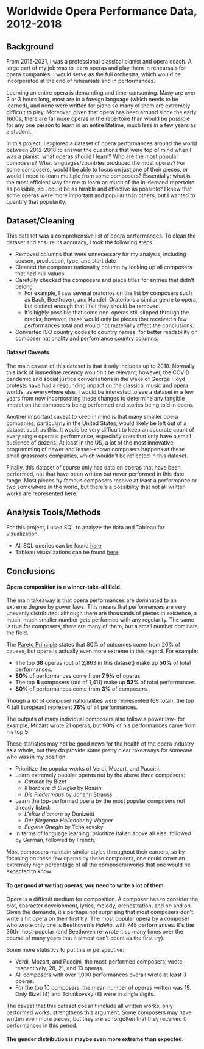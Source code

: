 # Worldwide Opera Performance Data, 2012-2018

## Background

From 2015-2021, I was a professional classical pianist and opera coach. A large part of my job was to learn operas and play them in rehearsals for opera companies; I would serve as the full orchestra, which would be incorporated at the end of rehearsals and in performances.

Learning an entire opera is demanding and time-consuming. Many are over 2 or 3 hours long, most are in a foreign language (which needs to be learned), and none were written for piano so many of them are extremely difficult to play. Moreover, given that opera has been around since the early 1600s, there are far more operas in the repertoire than would be possible for any one person to learn in an entire lifetime, much less in a few years as a student.

In this project, I explored a dataset of opera performances around the world between 2012-2018 to answer the questions that were top of mind when I was a pianist: what operas should I learn? Who are the most popular composers? What languages/countries produced the most operas? For some composers, would I be able to focus on just one of their pieces, or would I need to learn multiple from some composers? Essentially: what is the most efficient way for me to learn as much of the in-demand repertoire as possible, so I could be as hirable and effective as possible? I knew that some operas were more important and popular than others, but I wanted to quantify that popularity.

## Dataset/Cleaning

This dataset was a comprehensive list of opera performances. To clean the dataset and ensure its accuracy, I took the following steps:

- Removed columns that were unnecessary for my analysis, including season, production, type, and start date
- Cleaned the composer nationality column by looking up all composers that had null values
- Carefully checked the composers and piece titles for entries that didn't belong
  - For example, I saw several oratorios on the list by composers such as Bach, Beethoven, and Handel. Oratorio is a similar genre to opera, but distinct enough that I felt they should be removed.
  - It's highly possible that some non-operas still slipped through the cracks; however, these would only be pieces that received a few performances total and would not materially affect the conclusions.
- Converted ISO country codes to country names, for better readability on composer nationality and performance country columns.

#### Dataset Caveats

The main caveat of this dataset is that it only includes up to 2018. Normally this lack of immediate recency wouldn't be relevant; however, the COVID pandemic and social justice conversations in the wake of George Floyd protests have had a resounding impact on the classical music and opera worlds, as everywhere else. I would be interested to see a dataset in a few years from now incorporating these changes to determine any tangible impact on the composers being performed and stories being told in opera.

Another important caveat to keep in mind is that many smaller opera companies, particularly in the United States, would likely be left out of a dataset such as this. It would be very difficult to keep an accurate count of every single operatic performance, especially ones that only have a small audience of dozens. At least in the US, a lot of the most innovative programming of newer and lesser-known composers happens at these small grassroots companies, which wouldn't be reflected in this dataset.

Finally, this dataset of course only has data on operas that have been performed, not that have been written but never performed in this date range. Most pieces by famous composers receive at least a performance or two somewhere in the world, but there's a possibility that not all written works are represented here.

## Analysis Tools/Methods

For this project, I used SQL to analyze the data and Tableau for visualization.

- All SQL queries can be found [here](https://github.com/Jonathan-Heaney/opera_sql/blob/main/opera_stats.sql)
- Tableau visualizations can be found [here](https://public.tableau.com/views/opera_stats/PerfCountComposer?:language=en-US&:display_count=n&:origin=viz_share_link)

## Conclusions

#### Opera composition is a winner-take-all field.

The main takeaway is that opera performances are dominated to an extreme degree by power laws. This means that performances are very unevenly distributed: although there are thousands of pieces in existence, a much, much smaller number gets performed with any regularity. The same is true for composers; there are many of them, but a small number dominate the field.

The [Pareto Principle](https://betterexplained.com/articles/understanding-the-pareto-principle-the-8020-rule/) states that 80% of outcomes come from 20% of causes, but opera is actually even more extreme in this regard. For example:

- The top **38** operas (out of 2,863 in this dataset) make up **50%** of total performances.
- **80%** of performances come from **7.9%** of operas.
- The top **8** composers (out of 1,411) make up **52%** of total performances.
- **80%** of performances come from **3%** of composers.

Though a lot of composer nationalities were represented (69 total), the top **4** (all European) represent **76%** of all performances.

The outputs of many individual composers also follow a power law- for example, Mozart wrote 21 operas, but **90%** of his performances came from his top **5**.

These statistics may not be good news for the health of the opera industry as a whole, but they do provide some pretty clear takeaways for someone who was in my position:

- Prioritize the popular works of Verdi, Mozart, and Puccini.
- Learn extremely popular operas not by the above three composers:
  - _Carmen_ by Bizet
  - _Il barbiere di Siviglia_ by Rossini
  - _Die Fledermaus_ by Johann Strauss
- Learn the top-performed opera by the most popular composers not already listed:
  - _L'elisir d'amore_ by Donizetti
  - _Der fliegende Hollander_ by Wagner
  - _Eugene Onegin_ by Tchaikovsky
- In terms of language learning: prioritize Italian above all else, followed by German, followed by French.

Most composers maintain similar styles throughout their careers, so by focusing on these few operas by these composers, one could cover an extremely high percentage of all the composers/works that one would be expected to know.

#### To get good at writing operas, you need to write a lot of them.

Opera is a difficult medium for composition. A composer has to consider the plot, character development, lyrics, melody, orchestration, and on and on. Given the demands, it's perhaps not surprising that most composers don't write a hit opera on their first try. The most popular opera by a composer who wrote only one is Beethoven's _Fidelio_, with 748 performances. It's the 36th-most-popular (and Beethoven re-wrote it so many times over the course of many years that it almost can't count as the first try).

Some more statistics to put this in perspective:

- Verdi, Mozart, and Puccini, the most-performed composers, wrote, respectively, 28, 21, and 13 operas.
- All composers with over 1,000 performances overall wrote at least 3 operas.
- For the top 10 composers, the mean number of operas written was 19. Only Bizet (4) and Tchaikovsky (8) were in single digits.

The caveat that this dataset doesn't include all written works, only performed works, strengthens this argument. Some composers may have written even more pieces, but they are so forgotten that they received 0 performances in this period.

#### The gender distribution is maybe even more extreme than expected.
